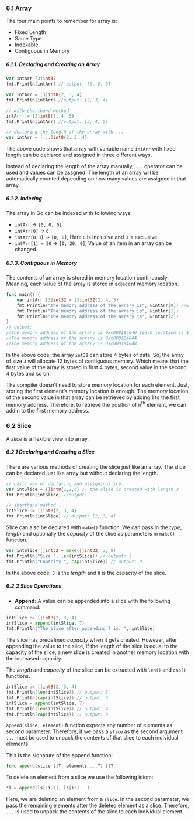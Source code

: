 ### 6.1 Array
The four main points to remember for array is:
- Fixed Length
- Same Type
- Indexable
- Contiguous in Memory

##### 6.1.1. Declaring and Creating an Array
 ```Go
var intArr [3]int32
fmt.Println(intArr) // output: [0, 0, 0]

var intArr = [3]int8{2, 3, 4}
fmt.Println(intArr) //output: [2, 3, 4]

// with shorthand method
intArr := [3]int8{3, 4, 5} 
fmt.Println(intArr) //output: [3, 4, 5]

// declaring the length of the array with ...
var intArr = [...]int8{2, 3, 4}
```
 The above code shows that array with variable name `intArr` with fixed length can be declared and assigned in three different ways.

Instead of declaring the length of the array manually, `...` operator can be used and values can be assgned. The length of an array will be automatically counted depending on how many values are assigned in that array.

##### 6.1.2. Indexing
The array in Go can be indexed with following ways:
- `intArr` &rarr; `[0, 0, 0]`
- `intArr[0]` &rarr; `0`
- `intArr[0:3]` &rarr; `[0, 0]`, Here `0` is inclusive and `3` is exclusive. 
- `intArr[1] = 20` &rarr; `[0, 20, 0]`, Value of an item in an array can be changed.

##### 6.1.3. Contiguous in Memory
The contents of an array is stored in memory location continuously. Meaning, each value of the array is stored in adjacent memory location.
```Go
func main() {
	var intArr [3]int32 = [3]int32{2, 4, 5}
	fmt.Println("The memory address of the arrary is", &intArr[0]) //& prints out the memory location of that variable.
	fmt.Println("The memory address of the arrary is", &intArr[1])
	fmt.Println("The memory address of the arrary is", &intArr[2])
}
// output: 
//The memory address of the arrary is 0xc000184040 (each location is 1 byte)
//The memory address of the arrary is 0xc000184044
//The memory address of the arrary is 0xc000184048
```

In the above code, the array `int32` can store 4 bytes of data. So, the array of size `3` will allocate 12 bytes of contiguous memory. Which means that the first value of the array is stored in first 4 bytes, second value in the second 4 bytes and so on. 

The compiler doesn’t need to store memory location for each element. Just, storing the first element’s memory location is enough. The memory location of the second value in that array can be retrieved by adding 1 to the first memory address. Therefore, to retrieve the position of n<sup>th</sup> element, we can add n to the first memory address.

### 6.2 Slice
A *slice* is a flexible view into array. 
##### 6.2.1 Declaring and Creating a Slice
There are various methods of creating the slice just like an array. The slice can be declared just like array but without declaring the length. 
```Go
// basic way of declaring and assigningslice
var intSlice = []int8{1,2,3} // the slice is created with length 3
fmt.Println(intSlice) //output: 

// shorthand method
intSlice := []int8{2, 3, 4}
fmt.Println(intSlice) // output: [2, 3, 4]
```

Slice can also be declared with `make()` function. We can pass in the *type*, *length* and optionally the *capacity* of the slice as parameters in `make()`  function.
```Go
var intSlice []int32 = make([]int32, 3, 8)
fmt.Println("Size ", len(intSlice)) // output: 3
fmt.Println("Capacity ", cap(intSlice)) // output: 8
```
In the above code, `3` is the *length* and `8` is the capacity of the slice.

##### 6.2.2 Slice Operations
- **Append:**
A value can be appended into a slice with the following command:
```Go
intSlice := []int8{2, 3, 4}
intSlice = append(intSlice, 7)
fmt.Println("The slice after appending 7 is: ", intSlice)
```

The slice has predefined *capacity* when it gets created. However, after appending the value to the slice, if the length of the slice is equal to the capacity of the slice, a new slice is created in another memory location with the increased capacity.

The *length* and *capacity* of the slice can be extracted with `len()` and `cap()` functions.
```Go
intSlice := []int8{2, 3, 4}
fmt.Println(len(intSlice)) // output: 3
fmt.Println(cap(intSlice)) // output: 3
intSlice = append(intSlice, 7)
fmt.Println(len(intSlice)) // output: 4
fmt.Println(cap(intSlice)) // output: 8
```

`append(slice, element)` function expects any number of elements as second parameter. Therefore, if we pass a `slice` as the second argument `...` must be used to unpack the contents of that slice to each individual elements.

This is the signature of the append function:
```Go
func append(slice []T, elements ...T) []T
```

To delete an element from a slice we use the following idiom: 
```Go
*l = append(ls[:i-1], ls[i:]...)
```
Here, we are deleting an element from a `slice`. In the second parameter, we pass the remaining elements after the deleted element as a slice. Therefore,  `...` is used to unpack the contents of the slice to each individual element.